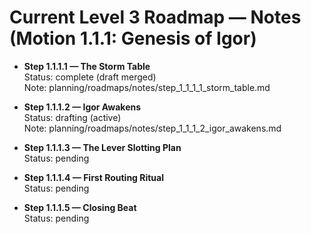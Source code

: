 # Current Level 3 Roadmap — Notes (Motion 1.1.1: Genesis of Igor)

- **Step 1.1.1.1 — The Storm Table**  
  Status: complete (draft merged)  
  Note: planning/roadmaps/notes/step_1_1_1_1_storm_table.md

- **Step 1.1.1.2 — Igor Awakens**  
  Status: drafting (active)  
  Note: planning/roadmaps/notes/step_1_1_1_2_igor_awakens.md

- **Step 1.1.1.3 — The Lever Slotting Plan**  
  Status: pending

- **Step 1.1.1.4 — First Routing Ritual**  
  Status: pending

- **Step 1.1.1.5 — Closing Beat**  
  Status: pending
